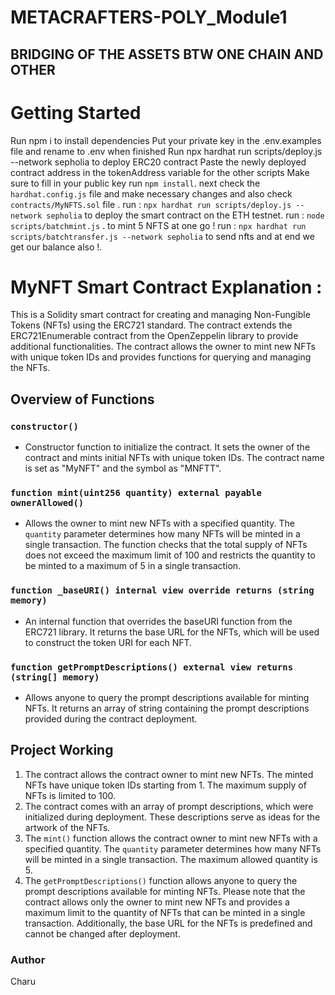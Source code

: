 # METACRAFTERS-POLY_Module1
## BRIDGING OF THE ASSETS BTW ONE CHAIN AND OTHER 

# Getting Started

Run npm i to install dependencies
Put your private key in the .env.examples file and rename to .env when finished
Run npx hardhat run scripts/deploy.js --network sepholia to deploy ERC20 contract
Paste the newly deployed contract address in the tokenAddress variable for the other scripts
Make sure to fill in your public key
run `npm install`.
next check the `hardhat.config.js` file and make necessary changes and also check `contracts/MyNFTS.sol` file .
run : `npx hardhat run scripts/deploy.js --network sepholia` to deploy the smart contract on the ETH testnet.
run : `node scripts/batchmint.js` . to mint 5 NFTS at one go !
run : `npx hardhat run scripts/batchtransfer.js --network sepholia` to send nfts and at end we get our balance also !.

# MyNFT Smart Contract Explanation : 

This is a Solidity smart contract for creating and managing Non-Fungible Tokens (NFTs) using the ERC721 standard. The contract extends the ERC721Enumerable contract from the OpenZeppelin library to provide additional functionalities. The contract allows the owner to mint new NFTs with unique token IDs and provides functions for querying and managing the NFTs.

## Overview of Functions

### `constructor()`

- Constructor function to initialize the contract. It sets the owner of the contract and mints initial NFTs with unique token IDs. The contract name is set as "MyNFT" and the symbol as "MNFTT".

### `function mint(uint256 quantity) external payable ownerAllowed()`

- Allows the owner to mint new NFTs with a specified quantity. The `quantity` parameter determines how many NFTs will be minted in a single transaction. The function checks that the total supply of NFTs does not exceed the maximum limit of 100 and restricts the quantity to be minted to a maximum of 5 in a single transaction.

### `function _baseURI() internal view override returns (string memory)`

- An internal function that overrides the baseURI function from the ERC721 library. It returns the base URL for the NFTs, which will be used to construct the token URI for each NFT.

### `function getPromptDescriptions() external view returns (string[] memory)`

- Allows anyone to query the prompt descriptions available for minting NFTs. It returns an array of string containing the prompt descriptions provided during the contract deployment.

## Project Working

1. The contract allows the contract owner to mint new NFTs. The minted NFTs have unique token IDs starting from 1. The maximum supply of NFTs is limited to 100.
2. The contract comes with an array of prompt descriptions, which were initialized during deployment. These descriptions serve as ideas for the artwork of the NFTs.
3. The `mint()` function allows the contract owner to mint new NFTs with a specified quantity. The `quantity` parameter determines how many NFTs will be minted in a single transaction. The maximum allowed quantity is 5.
4. The `getPromptDescriptions()` function allows anyone to query the prompt descriptions available for minting NFTs.
Please note that the contract allows only the owner to mint new NFTs and provides a maximum limit to the quantity of NFTs that can be minted in a single transaction. Additionally, the base URL for the NFTs is predefined and cannot be changed after deployment.


### Author
Charu
